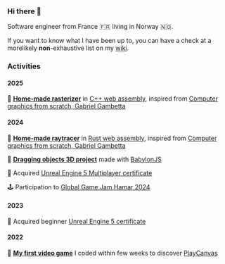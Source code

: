 ### Hi there 👋

Software engineer from France 🇫🇷 living in Norway 🇳🇴.

If you want to know what I have been up to, you can have a check at a morelikely **non**-exhaustive list on my [wiki](https://hugo3m.github.io/wiki/).

### Activities

#### 2025

🔬 **[Home-made rasterizer](https://rasterizer-hugo3ms-projects.vercel.app/)** in [C++ web assembly](https://emscripten.org/), inspired from [Computer graphics from scratch, Gabriel Gambetta](https://gabrielgambetta.com/computer-graphics-from-scratch/)

#### 2024

🧰 **[Home-made raytracer](https://raytracer-hugo3ms-projects.vercel.app/)** in [Rust web assembly](https://rustwasm.github.io/docs/book/), inspired from [Computer graphics from scratch, Gabriel Gambetta](https://gabrielgambetta.com/computer-graphics-from-scratch/)

📐 **[Dragging objects 3D project](https://hugo3m.github.io/drag/)** made with [BabylonJS](https://www.babylonjs.com/)

🏅 Acquired [Unreal Engine 5 Multiplayer certificate](https://www.udemy.com/certificate/UC-149b4fe8-3287-4303-8f4e-363a83c6c4dc/)

🕹️ Participation to [Global Game Jam Hamar 2024](https://hamar.gamejam.no/)

#### 2023

🏅 Acquired beginner [Unreal Engine 5 certificate](https://www.udemy.com/certificate/UC-be675e27-28d7-4d1a-b2b3-e75422305195/)

#### 2022

👾 **[My first video game](https://playcanv.as/p/5b4da0ee/)** I coded within few weeks to discover [PlayCanvas](https://playcanvas.com/)




<!--
**hugo3m/hugo3m** is a ✨ _special_ ✨ repository because its `README.md` (this file) appears on your GitHub profile.

Here are some ideas to get you started:

- 🔭 I’m currently working on ...
- 🌱 I’m currently learning ...
- 👯 I’m looking to collaborate on ...
- 🤔 I’m looking for help with ...
- 💬 Ask me about ...
- 📫 How to reach me: ...
- 😄 Pronouns: ...
- ⚡ Fun fact: ...
-->

